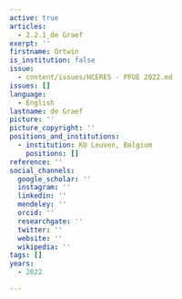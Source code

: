 ```yaml
---
active: true
articles:
  - 2.2.1_de Graef
exerpt: ''
firstname: Ortwin
is_institution: false
issue:
  - content/issues/HCERES - PFUE 2022.md
issues: []
language:
  - English
lastname: de Graef
picture: ''
picture_copyright: ''
positions_and_institutions:
  - institution: KU Leuven, Belgium
    positions: []
reference: ''
social_channels:
  google_scholar: ''
  instagram: ''
  linkedin: ''
  mendeley: ''
  orcid: ''
  researchgate: ''
  twitter: ''
  website: ''
  wikipedia: ''
tags: []
years:
  - 2022

---
```

